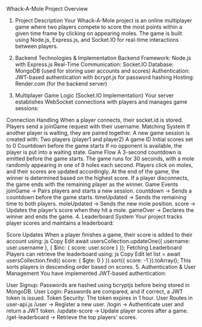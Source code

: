 Whack-A-Mole Project Overview
1. Project Description
Your Whack-A-Mole project is an online multiplayer game where two players compete to score the most points within a given time frame by clicking on appearing moles. The game is built using Node.js, Express.js, and Socket.IO for real-time interactions between players.

2. Backend Technologies & Implementation
Backend Framework: Node.js with Express.js
Real-Time Communication: Socket.IO
Database: MongoDB (used for storing user accounts and scores)
Authentication: JWT-based authentication with bcrypt.js for password hashing
Hosting: Render.com (for the backend server)
3. Multiplayer Game Logic (Socket.IO Implementation)
Your server establishes WebSocket connections with players and manages game sessions:

Connection Handling
When a player connects, their socket.id is stored.
Players send a joinGame request with their username.
Matching System
If another player is waiting, they are paired together.
A new game session is created with:
Two players (player1 and player2)
A game ID
Initial scores set to 0
Countdown before the game starts
If no opponent is available, the player is put into a waiting state.
Game Flow
A 3-second countdown is emitted before the game starts.
The game runs for 30 seconds, with a mole randomly appearing in one of 9 holes each second.
Players click on moles, and their scores are updated accordingly.
At the end of the game, the winner is determined based on the highest score.
If a player disconnects, the game ends with the remaining player as the winner.
Game Events
joinGame → Pairs players and starts a new session.
countdown → Sends a countdown before the game starts.
timeUpdated → Sends the remaining time to both players.
moleUpdated → Sends the new mole position.
score → Updates the player’s score when they hit a mole.
gameOver → Declares the winner and ends the game.
4. Leaderboard System
Your project tracks player scores and maintains a leaderboard:

Score Updates
When a player finishes a game, their score is added to their account using:
js
Copy
Edit
await usersCollection.updateOne({ username: user.username }, { $inc: { score: user.score } });
Fetching Leaderboard
Players can retrieve the leaderboard using:
js
Copy
Edit
let list = await usersCollection.find({ score: { $gte: 0 } }).sort({ score: -1 }).toArray();
This sorts players in descending order based on scores.
5. Authentication & User Management
You have implemented JWT-based authentication:

User Signup: Passwords are hashed using bcryptjs before being stored in MongoDB.
User Login: Passwords are compared, and if correct, a JWT token is issued.
Token Security: The token expires in 1 hour.
User Routes in user-api.js
/user → Register a new user.
/login → Authenticate user and return a JWT token.
/update-score → Update player scores after a game.
/get-leaderboard → Retrieve the top players' scores.
